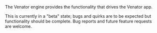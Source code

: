 The Venator engine provides the functionality that drives the Venator app.

This is currently in a "beta" state; bugs and quirks are to be expected but
functionality should be complete. Bug reports and future feature requests are
welcome.
